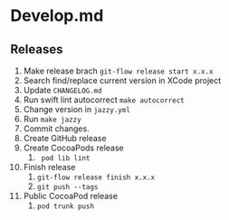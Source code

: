 # Develop.md

## Releases

1. Make release brach `git-flow release start x.x.x`
2. Search find/replace current version in XCode project
3. Update `CHANGELOG.md`
4. Run swift lint autocorrect `make autocorrect`
5. Change version in `jazzy.yml`
6. Run `make jazzy`
7. Commit changes.
8. Create GitHub release
9. Create CocoaPods release
   1.  ` pod lib lint`
10. Finish release
    1.  `git-flow release finish x.x.x`
    2.  `git push --tags`
11. Public CocoaPod release
    1.  `pod trunk push`
